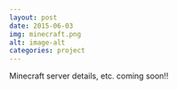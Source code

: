 ```yaml
---
layout: post
date: 2015-06-03
img: minecraft.png
alt: image-alt
categories: project
---
```


Minecraft server details, etc. coming soon!!
